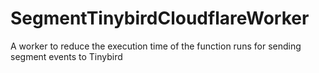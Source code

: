 # SegmentTinybirdCloudflareWorker
A worker to reduce the execution time of the function runs for sending segment events to Tinybird
